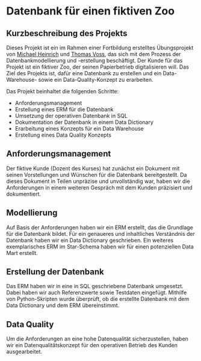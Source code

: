 # Datenbank für einen fiktiven Zoo
 ## Kurzbeschreibung des Projekts
Dieses Projekt ist ein im Rahmen einer Fortbildung erstelltes Übungsprojekt von [Michael Heinrich](https://github.com/JimmyKnox2058) und [Thomas Voss](https://github.com/Thomas-Voss), das sich mit dem Prozess der Datenbankmodellierung und -erstellung beschäftigt. Der Kunde für das Projekt ist ein fiktiver Zoo, der seinen Papierbetrieb digitalisieren will. Das Ziel des Projekts ist, dafür eine Datenbank zu erstellen und ein Data-Warehouse- sowie ein Data-Quality-Konzept zu erarbeiten.

Das Projekt beinhaltet die folgenden Schritte:
 - Anforderungsmanagement
 - Erstellung eines ERM für die Datenbank
 - Umsetzung der operativen Datenbank in SQL
 - Dokumentation der Datenbank in einem Data Dictionary
 - Erarbeitung eines Konzepts für ein Data Warehouse
 - Erstellung eines Data Quality Konzepts

## Anforderungsmanagement
 Der fiktive Kunde (Dozent des Kurses) hat zunächst ein Dokument mit seinen Vorstellungen und Wünschen für die Datenbank bereitgestellt. Da dieses Dokument in Teilen unpräzise und unvollständig war, haben wir die Anforderungen in einem weiteren Gespräch mit dem Kunden präzisiert und dokumentiert.

## Modellierung
 Auf Basis der Anforderungen haben wir ein ERM erstellt, das die Grundlage für die Datenbank bildet. Für ein genaueres und inhaltliches Verständnis der Datenbank haben wir ein Data Dictionary geschrieben. Ein weiteres exemplarisches ERM im Star-Schema haben wir für einen potenziellen Data Mart erstellt.

## Erstellung der Datenbank
 Das ERM haben wir in eine in SQL geschriebene Datenbank umgesetzt. Dabei haben wir auch Referenzwerte sowie Testdaten eingefügt. Mithilfe von Python-Skripten wurde überprüft, ob die erstellte Datenbank mit dem Data Dictionary und dem ERM übereinstimmt.

## Data Quality
 Um die Anforderungen an eine hohe Datenqualität sicherzustellen, haben wir ein Datenqualitätskonzept für den operativen Betrieb des Kunden ausgearbeitet.
